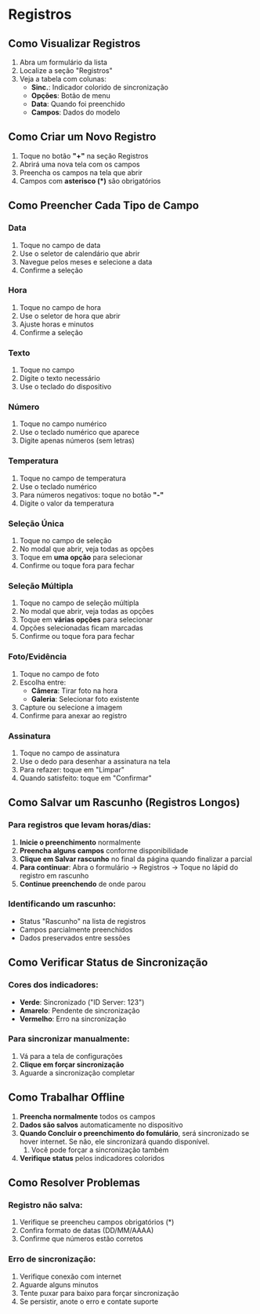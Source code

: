 # Registros

## Como Visualizar Registros

1. Abra um formulário da lista
2. Localize a seção "Registros" 
3. Veja a tabela com colunas:
   - **Sinc.**: Indicador colorido de sincronização
   - **Opções**: Botão de menu
   - **Data**: Quando foi preenchido
   - **Campos**: Dados do modelo

## Como Criar um Novo Registro

1. Toque no botão **"+"** na seção Registros
2. Abrirá uma nova tela com os campos
3. Preencha os campos na tela que abrir
4. Campos com **asterisco (*)** são obrigatórios

## Como Preencher Cada Tipo de Campo

### Data
1. Toque no campo de data
2. Use o seletor de calendário que abrir
3. Navegue pelos meses e selecione a data
4. Confirme a seleção

### Hora
1. Toque no campo de hora
2. Use o seletor de hora que abrir
3. Ajuste horas e minutos
4. Confirme a seleção

### Texto
1. Toque no campo
2. Digite o texto necessário
3. Use o teclado do dispositivo

### Número
1. Toque no campo numérico
2. Use o teclado numérico que aparece
3. Digite apenas números (sem letras)

### Temperatura
1. Toque no campo de temperatura
2. Use o teclado numérico
3. Para números negativos: toque no botão **"-"** 
4. Digite o valor da temperatura

### Seleção Única
1. Toque no campo de seleção
2. No modal que abrir, veja todas as opções
3. Toque em **uma opção** para selecionar
4. Confirme ou toque fora para fechar

### Seleção Múltipla
1. Toque no campo de seleção múltipla
2. No modal que abrir, veja todas as opções
3. Toque em **várias opções** para selecionar
4. Opções selecionadas ficam marcadas
5. Confirme ou toque fora para fechar

### Foto/Evidência
1. Toque no campo de foto
2. Escolha entre:
   - **Câmera**: Tirar foto na hora
   - **Galeria**: Selecionar foto existente
3. Capture ou selecione a imagem
4. Confirme para anexar ao registro

### Assinatura
1. Toque no campo de assinatura
2. Use o dedo para desenhar a assinatura na tela
3. Para refazer: toque em "Limpar"
4. Quando satisfeito: toque em "Confirmar"

## Como Salvar um Rascunho (Registros Longos)

### Para registros que levam horas/dias:

1. **Inicie o preenchimento** normalmente
2. **Preencha alguns campos** conforme disponibilidade
3. **Clique em Salvar rascunho** no final da página quando finalizar a parcial
5. **Para continuar**: Abra o formulário → Registros → Toque no lápid do registro em rascunho
6. **Continue preenchendo** de onde parou

### Identificando um rascunho:
- Status "Rascunho" na lista de registros
- Campos parcialmente preenchidos
- Dados preservados entre sessões

## Como Verificar Status de Sincronização

### Cores dos indicadores:
- **Verde**: Sincronizado ("ID Server: 123")
- **Amarelo**: Pendente de sincronização
- **Vermelho**: Erro na sincronização

### Para sincronizar manualmente:
1. Vá para a tela de configurações
2. **Clique em forçar sincronização**
3. Aguarde a sincronização completar

## Como Trabalhar Offline

1. **Preencha normalmente** todos os campos
2. **Dados são salvos** automaticamente no dispositivo
3. **Quando Concluir o preenchimento do fomulário**, será sincronizado se hover internet. Se não, ele sincronizará quando disponível. 
    1. Você pode forçar a sincronização também
4. **Verifique status** pelos indicadores coloridos

## Como Resolver Problemas

### Registro não salva:
1. Verifique se preencheu campos obrigatórios (*)
2. Confira formato de datas (DD/MM/AAAA)
3. Confirme que números estão corretos

### Erro de sincronização:
1. Verifique conexão com internet
2. Aguarde alguns minutos
3. Tente puxar para baixo para forçar sincronização
4. Se persistir, anote o erro e contate suporte

